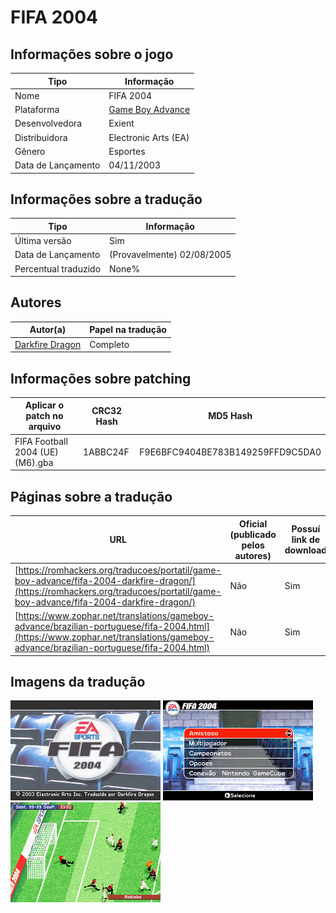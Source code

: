 # FIFA 2004

## Informações sobre o jogo

| Tipo | Informação |
| ----------- | ----------- |
| Nome | FIFA 2004 |
| Plataforma | [Game Boy Advance](../) |
| Desenvolvedora | Exient |
| Distribuidora | Electronic Arts (EA) |
| Gênero | Esportes |
| Data de Lançamento | 04/11/2003 |

## Informações sobre a tradução

| Tipo | Informação |
| ----------- | ----------- |
| Última versão | Sim |
| Data de Lançamento | (Provavelmente) 02/08/2005 |
| Percentual traduzido | None% |

## Autores

| Autor(a) | Papel na tradução |
| ----------- | ----------- |
| [Darkfire Dragon](../../../autores/darkfire-dragon/) | Completo |

## Informações sobre patching

| Aplicar o patch no arquivo | CRC32 Hash | MD5 Hash |
| ----------- | ----------- | ----------- |
| FIFA Football 2004 \(UE\) \(M6\)\.gba | 1ABBC24F | F9E6BFC9404BE783B149259FFD9C5DA0 |

## Páginas sobre a tradução

| URL | Oficial (publicado pelos autores) | Possuí link de download |
| ----------- | ----------- | ----------- |
| [https://romhackers.org/traducoes/portatil/game-boy-advance/fifa-2004-darkfire-dragon/](https://romhackers.org/traducoes/portatil/game-boy-advance/fifa-2004-darkfire-dragon/) | Não | Sim |
| [https://www.zophar.net/translations/gameboy-advance/brazilian-portuguese/fifa-2004.html](https://www.zophar.net/translations/gameboy-advance/brazilian-portuguese/fifa-2004.html) | Não | Sim |

## Imagens da tradução

![Imagem de exemplo da tradução 1](1.png)
![Imagem de exemplo da tradução 2](2.png)
![Imagem de exemplo da tradução 3](3.png)